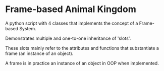 # Frame-based Animal Kingdom

A python script with 4 classes that implements the concept of a Frame-based System.

Demonstrates multiple and one-to-one inheritance of 'slots'.

These slots mainly refer to the attributes and functions that substantiate a frame (an instance of an object).

A frame is in practice an instance of an object in OOP when implemented.